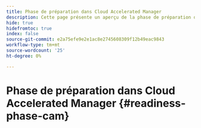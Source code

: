 ```yaml
---
title: Phase de préparation dans Cloud Accelerated Manager
description: Cette page présente un aperçu de la phase de préparation de Cloud Acceleration Manager.
hide: true
hidefromtoc: true
index: false
source-git-commit: e2a75efe9e2e1ac8e2745608309f12b49eac9843
workflow-type: tm+mt
source-wordcount: '25'
ht-degree: 0%

---
```



# Phase de préparation dans Cloud Accelerated Manager {#readiness-phase-cam}
